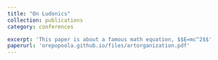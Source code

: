```yaml
---
title: "On Ludonics"
collection: publications
category: conferences

excerpt: 'This paper is about a famous math equation, $$E=mc^2$$'
paperurl: 'orepopoola.github.io/files/artorganization.pdf'
---
```

